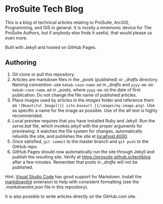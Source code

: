 # ProSuite Tech Blog

This is a blog of technical articles relating to
ProSuite, ArcGIS, Programming, and GIS in general.
It is mostly a mnemonic device for The ProSuite Authors,
but if anybody else finds it useful, that would please
us even more.

Built with Jekyll and hosted on GitHub Pages.

## Authoring

1. Git clone or pull this repository.
2. Articles are markdown files in the *_posts* (published) or
   *_drafts* directory. Naming convention: use `kebab-case-name.md`
   in *_drafts* and `yyyy-mm-dd-kebab-case-name.md` in *_posts*,
   where `yyyy-mm-dd` the date of first publication.
   Do not change the file name of published articles.
3. Place images used by articles in the *images* folder and
   reference them as `![Beautiful Image]({{ site.baseurl }}/images/my-image.png)`.
   Use as specific a name for the image as possible.
   Use of the alt text is highly recommended.
4. Local preview requires that you have installed Ruby and Jekyll.
   Run the *serve.bat* file, which invokes *jekyll* with the
   proper arguments for previewing: it watches the file system
   for changes, automatically rebuilds the site, and publishes
   the site at [localhost:4000](http://127.0.0.1:4000).
5. Once satisfied, `git commit` to the master branch and
   `git push` to the GitHub repo.
6. GitHub Pages should now automatically run the site
   through Jekyll and publish the resulting site.
   Verify at <https://prosuite.github.io/techblog> after a few minutes.
   Remember that posts in *_drafts* will not be published.

Hint: [Visual Studio Code][vscode] has good support for Markdown.
Install the [markdownlint][] extension to help with consistent
formatting (see the *.markdownlint.json* file in this repository).

It is also possible to write articles directly on the GitHub.com site.

[vscode]: https://code.visualstudio.com/
[markdownlint]: https://marketplace.visualstudio.com/items?itemName=DavidAnson.vscode-markdownlint
